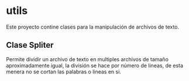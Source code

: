 # utils

Este proyecto contine clases para la manipulación de archivos de texto.

<h2>Clase Spliter</h2>
Permite dividir un archivo de texto en multiples archivos de tamaño aproximadamente igual, 
la división se hace por número de lineas, de esta menera no se cortan las palabras o lineas en si.
